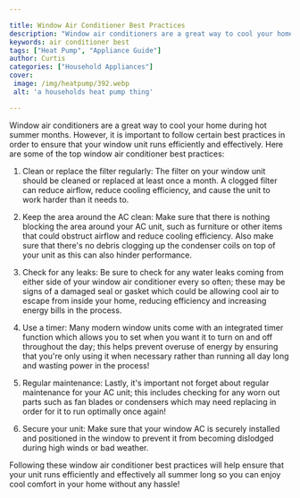 ```yaml
---

title: Window Air Conditioner Best Practices
description: "Window air conditioners are a great way to cool your home during hot summer months. However, it is important to follow certain bes...get more detail"
keywords: air conditioner best
tags: ["Heat Pump", "Appliance Guide"]
author: Curtis
categories: ["Household Appliances"]
cover: 
 image: /img/heatpump/392.webp
 alt: 'a households heat pump thing'

---
```


Window air conditioners are a great way to cool your home during hot summer months. However, it is important to follow certain best practices in order to ensure that your window unit runs efficiently and effectively. Here are some of the top window air conditioner best practices:

1. Clean or replace the filter regularly: The filter on your window unit should be cleaned or replaced at least once a month. A clogged filter can reduce airflow, reduce cooling efficiency, and cause the unit to work harder than it needs to.

2. Keep the area around the AC clean: Make sure that there is nothing blocking the area around your AC unit, such as furniture or other items that could obstruct airflow and reduce cooling efficiency. Also make sure that there's no debris clogging up the condenser coils on top of your unit as this can also hinder performance. 

3. Check for any leaks: Be sure to check for any water leaks coming from either side of your window air conditioner every so often; these may be signs of a damaged seal or gasket which could be allowing cool air to escape from inside your home, reducing efficiency and increasing energy bills in the process. 

4. Use a timer: Many modern window units come with an integrated timer function which allows you to set when you want it to turn on and off throughout the day; this helps prevent overuse of energy by ensuring that you're only using it when necessary rather than running all day long and wasting power in the process! 

5. Regular maintenance: Lastly, it's important not forget about regular maintenance for your AC unit; this includes checking for any worn out parts such as fan blades or condensers which may need replacing in order for it to run optimally once again!

6. Secure your unit: Make sure that your window AC is securely installed and positioned in the window to prevent it from becoming dislodged during high winds or bad weather.

Following these window air conditioner best practices will help ensure that your unit runs efficiently and effectively all summer long so you can enjoy cool comfort in your home without any hassle!
